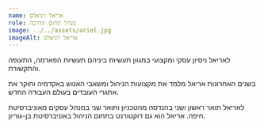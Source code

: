 ```yaml
---
name: אריאל דניאלס
role: מנהל תחום הדרכה
image: ../../assets/ariel.jpg
imageAlt: אריאל דניאלס
---
```


לאריאל ניסיון עסקי ומקצועי במגוון תעשיות ביניהם תעשיות הפארמה, התעופה והתקשורת.

בשנים האחרונות אריאל מלמד את מקצועות הניהול ומשאבי האנוש באקדמיה וחוקר את אתגרי העובדים בעולם העבודה החדש.

לאריאל תואר ראשון ושני בהנדסה מהטכניון ותואר שני במנהל עסקים מאוניברסיטת חיפה. אריאל הוא גם דוקטורנט בתחום הניהול באוניברסיטת בן-גוריון.

